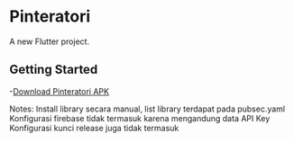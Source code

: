 # Pinteratori

A new Flutter project.

## Getting Started

-[Download Pinteratori APK](https://github.com/ixfloma/pinteratori/raw/master/downloads/pinteratori-release.apk)


Notes:
Install library secara manual, list library terdapat pada pubsec.yaml
Konfigurasi firebase tidak termasuk karena mengandung data API Key
Konfigurasi kunci release juga tidak termasuk
